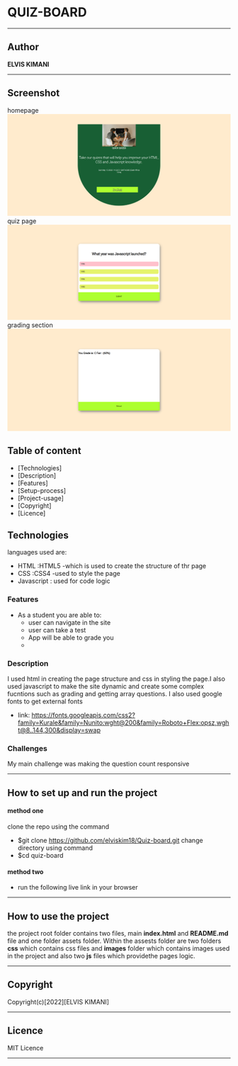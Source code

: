 # QUIZ-BOARD


***
## Author 

**ELVIS KIMANI**
***

## Screenshot
homepage
![image](/Assets/Images/homepage.png)
quiz page
![image](/Assets/Images/quizpage.png)
grading section
![image](/Assets/Images/grading.png)

## Table of content
- [Technologies]
- [Description]
- [Features]
- [Setup-process]
- [Project-usage]
- [Copyright]
- [Licence]

## Technologies

languages used are: 
- HTML :HTML5 -which is used to create the structure of thr page
- CSS :CSS4 -used to style the page
- Javascript : used for code logic

### Features
* As a student you are able to:
    - user can navigate in the site
    - user can take a test
    - App will be able to grade you
    -
### Description
I used html in creating the page structure and css in styling the page.I also used javascript to make the site dynamic and create some complex fucntions such as grading and getting array questions. I also used google fonts to get external fonts
- link: https://fonts.googleapis.com/css2?family=Kurale&family=Nunito:wght@200&family=Roboto+Flex:opsz,wght@8..144,300&display=swap

### Challenges
My main challenge was making the question count responsive

*** 
## How to set up and run the project
#### method one
clone the repo using the command
- $git clone https://github.com/elviskim18/Quiz-board.git
change directory using command
- $cd quiz-board

#### method two
 - run the following live link in your browser 


***
## How to use the project

the project root folder contains two files, main **index.html** and **README.md** file and one folder assets folder. Within the assests folder are two folders **css** which contains css files and **images** folder which contains images used in the project and also two **js** files which providethe pages logic.
***
## Copyright
 Copyright(c)[2022][ELVIS KIMANI]

***
## Licence

MIT Licence
***
